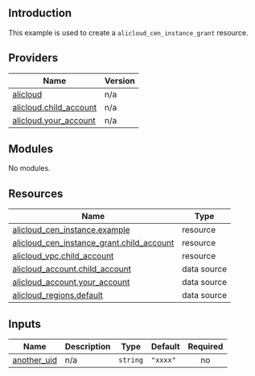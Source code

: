 ## Introduction

This example is used to create a `alicloud_cen_instance_grant` resource.

<!-- BEGIN_TF_DOCS -->
## Providers

| Name | Version |
|------|---------|
| <a name="provider_alicloud"></a> [alicloud](#provider\_alicloud) | n/a |
| <a name="provider_alicloud.child_account"></a> [alicloud.child\_account](#provider\_alicloud.child\_account) | n/a |
| <a name="provider_alicloud.your_account"></a> [alicloud.your\_account](#provider\_alicloud.your\_account) | n/a |

## Modules

No modules.

## Resources

| Name | Type |
|------|------|
| [alicloud_cen_instance.example](https://registry.terraform.io/providers/aliyun/alicloud/latest/docs/resources/cen_instance) | resource |
| [alicloud_cen_instance_grant.child_account](https://registry.terraform.io/providers/aliyun/alicloud/latest/docs/resources/cen_instance_grant) | resource |
| [alicloud_vpc.child_account](https://registry.terraform.io/providers/aliyun/alicloud/latest/docs/resources/vpc) | resource |
| [alicloud_account.child_account](https://registry.terraform.io/providers/aliyun/alicloud/latest/docs/data-sources/account) | data source |
| [alicloud_account.your_account](https://registry.terraform.io/providers/aliyun/alicloud/latest/docs/data-sources/account) | data source |
| [alicloud_regions.default](https://registry.terraform.io/providers/aliyun/alicloud/latest/docs/data-sources/regions) | data source |

## Inputs

| Name | Description | Type | Default | Required |
|------|-------------|------|---------|:--------:|
| <a name="input_another_uid"></a> [another\_uid](#input\_another\_uid) | n/a | `string` | `"xxxx"` | no |
<!-- END_TF_DOCS -->    